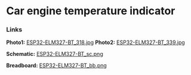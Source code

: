 # Сar engine temperature indicator

### Links  
**Photo1:** [ESP32-ELM327-BT_318.jpg](/Help/ESP32-ELM327-BT_318.jpg)
**Photo2:** [ESP32-ELM327-BT_339.jpg](/Help/ESP32-ELM327-BT_339.jpg)

**Schematic:** [ESP32-ELM327-BT_sc.png](/Help/ESP32-ELM327-BT_sc.png)

**Breadboard:** [ESP32-ELM327-BT_bb.png](/Help/ESP32-ELM327-BT_bb.png)
